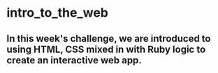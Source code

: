 # intro_to_the_web
## In this week's challenge, we are introduced to using HTML, CSS mixed in with Ruby logic to create an interactive web app.
